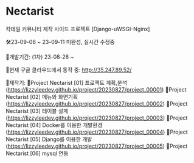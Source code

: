 # Nectarist
칵테일 커뮤니티 제작 사이드 프로젝트 [Django-uWSGI-Nginx]

🛠️23-09-06 ~ 23-09-11 미완성, 실시간 수정중

🌟개발기간:
   (1차) 23-08-28 ~

🌟현재 구글 클라우드에서 동작 중:
   http://35.247.89.52/

🌟제작기:
  🔸Project Nectarist [01] 프로젝트 계획,분석(https://lizzyleedev.github.io/project/20230827/project_00001)
  🔸Project Nectarist [02] 메뉴와 화면기획(https://lizzyleedev.github.io/project/20230827/project_00002)
  🔸Project Nectarist [03] 테이블 설계(https://lizzyleedev.github.io/project/20230827/project_00003)
  🔸Project Nectarist [04] Docker를 이용한 개발환경(https://lizzyleedev.github.io/project/20230827/project_00004)
  🔸Project Nectarist [05] Django를 이용한 개발(https://lizzyleedev.github.io/project/20230827/project_00005)
  🔸Project Nectarist [06] mysql 연동
